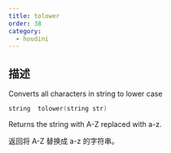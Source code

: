 ```yaml
---
title: tolower
order: 38
category:
  - houdini
---
```

    
## 描述

Converts all characters in string to lower case

```c
string  tolower(string str)
```

Returns the string with A-Z replaced with a-z.

返回将 A-Z 替换成 a-z 的字符串。
